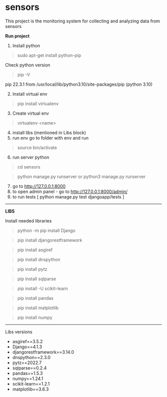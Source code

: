 # sensors

This project is the monitoring system for collecting and analyzing data from sensors 


**Run project**

1. Install python

> sudo apt-get install python-pip

Check python version
> pip -V

pip 22.3.1 from /usr/local/lib/python3.10/site-packages/pip (python 3.10)

2. Install virtual env

> pip install virtualenv

3. Create virtual env
 
> virtualenv \<name>
4. install libs (mentioned in Libs block)
5. run env 
go to folder with env and run
> source bin/activate 
6. run server python 
> cd sensors 

> python manage.py runserver 
or 
> python3 manage.py runserver 
7. go to http://127.0.0.1:8000
8. to open admin panel - go to http://127.0.0.1:8000/admin/
9. to run tests [ python manage.py test djangoapp/tests ]

-------

**LIBS**

Install needed libraries

> python -m pip install Django

> pip install djangorestframework

> pip install asgiref

> pip install dnspython

> pip install pytz

> pip install sqlparse

> pip install -U scikit-learn

> pip install pandas

> pip install matplotlib

> pip install numpy

----
Libs versions

- asgiref==3.5.2
- Django==4.1.3
- djangorestframework==3.14.0
- dnspython==2.3.0
- pytz==2022.7
- sqlparse==0.2.4
- pandas==1.5.3
- numpy==1.24.1
- scikit-learn==1.2.1
- matplotlib==3.6.3




